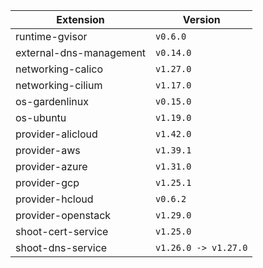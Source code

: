 | Extension      |  Version | 
| ----------- | ----------- |
|runtime-gvisor|```v0.6.0```|
|external-dns-management|```v0.14.0```|
|networking-calico|```v1.27.0```|
|networking-cilium|```v1.17.0```|
|os-gardenlinux|```v0.15.0```|
|os-ubuntu|```v1.19.0```|
|provider-alicloud|```v1.42.0```|
|provider-aws|```v1.39.1```|
|provider-azure|```v1.31.0```|
|provider-gcp|```v1.25.1```|
|provider-hcloud|```v0.6.2```|
|provider-openstack|```v1.29.0```|
|shoot-cert-service|```v1.25.0```|
|shoot-dns-service|```v1.26.0 -> v1.27.0```|

